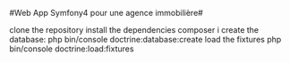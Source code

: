 #Web App Symfony4 pour une agence immobilière#

clone the repository
install the dependencies
composer i
create the database:
php bin/console doctrine:database:create
load the fixtures
php bin/console doctrine:load:fixtures
